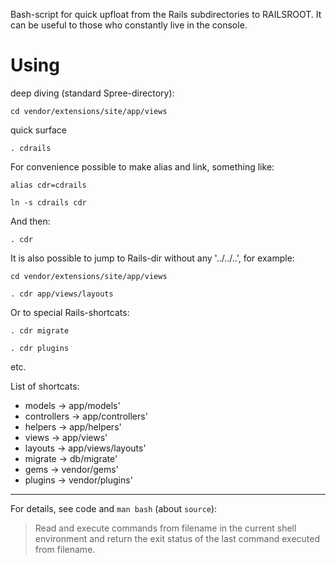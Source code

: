 Bash-script for quick upfloat from the Rails subdirectories to RAILSROOT.
It can be useful to those who constantly live in the console.

# Using

deep diving (standard Spree-directory):

`cd vendor/extensions/site/app/views`

quick surface

`. cdrails`

For convenience possible to make alias and link, something like:

`alias cdr=cdrails`

`ln -s cdrails cdr`

And then:

`. cdr`

It is also possible to jump to Rails-dir without any '../../..', for example:

  `cd vendor/extensions/site/app/views`

  `. cdr app/views/layouts`

Or to special Rails-shortcats:

  `. cdr migrate`

  `. cdr plugins`

  etc.

List of shortcats:

- models -> app/models' 
- controllers -> app/controllers' 
- helpers -> app/helpers' 
- views -> app/views' 
- layouts -> app/views/layouts'
- migrate -> db/migrate' 
- gems -> vendor/gems' 
- plugins -> vendor/plugins' 

---------------------------------------

For details, see code and `man bash` (about `source`):

> Read and execute commands from filename in the current shell
> environment and return the exit  status  of  the last  command
> executed  from filename.
